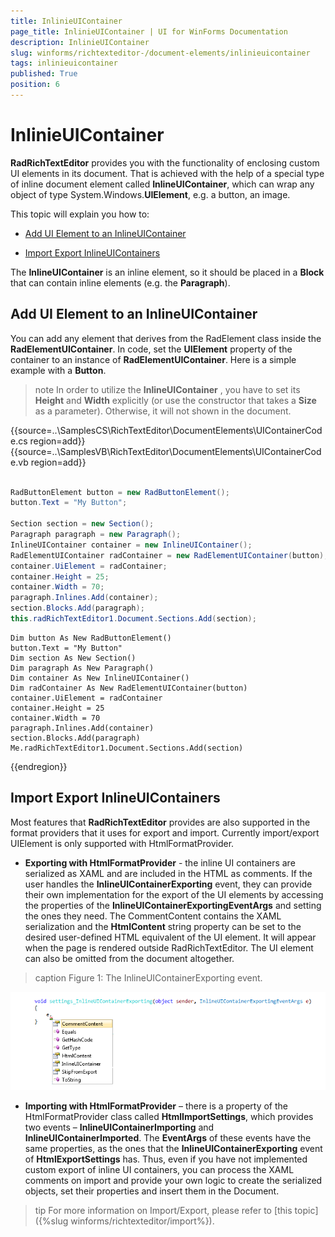 ```yaml
---
title: InlinieUIContainer
page_title: InlinieUIContainer | UI for WinForms Documentation
description: InlinieUIContainer
slug: winforms/richtexteditor-/document-elements/inlinieuicontainer
tags: inlinieuicontainer
published: True
position: 6
---
```


# InlinieUIContainer



__RadRichTextEditor__ provides you with the functionality of enclosing custom UI elements in its document. That is achieved with the help of a special type of inline document element called __InlineUIContainer__, which can wrap any object of type System.Windows.__UIElement__, e.g. a button, an image.
      

This topic will explain you how to:

* [Add UI Element to an InlineUIContainer](#add-ui-element-to-an-inlineuicontainer)

* [Import Export InlineUIContainers](#import-export-inlineuicontainers)

The __InlineUIContainer__ is an inline element, so it should be placed in a __Block__ that can contain inline elements (e.g. the __Paragraph__).
      

## Add UI Element to an InlineUIContainer

You can add any element that derives from the RadElement class inside the __RadElementUIContainer__. In code, set the __UIElement__ property of the container to an instance of __RadElementUIContainer__. Here is a simple example with a __Button__.
        

>note In order to utilize the __InlineUIContainer__ , you have to set its __Height__ and __Width__ explicitly (or use the constructor that takes a __Size__ as a parameter). Otherwise, it will not shown in the document.
>

{{source=..\SamplesCS\RichTextEditor\DocumentElements\UIContainerCode.cs region=add}} 
{{source=..\SamplesVB\RichTextEditor\DocumentElements\UIContainerCode.vb region=add}} 

````C#
            
RadButtonElement button = new RadButtonElement();
button.Text = "My Button";
            
Section section = new Section();
Paragraph paragraph = new Paragraph();
InlineUIContainer container = new InlineUIContainer();
RadElementUIContainer radContainer = new RadElementUIContainer(button);
container.UiElement = radContainer;
container.Height = 25;
container.Width = 70;
paragraph.Inlines.Add(container);
section.Blocks.Add(paragraph);
this.radRichTextEditor1.Document.Sections.Add(section);

````
````VB.NET
Dim button As New RadButtonElement()
button.Text = "My Button"
Dim section As New Section()
Dim paragraph As New Paragraph()
Dim container As New InlineUIContainer()
Dim radContainer As New RadElementUIContainer(button)
container.UiElement = radContainer
container.Height = 25
container.Width = 70
paragraph.Inlines.Add(container)
section.Blocks.Add(paragraph)
Me.radRichTextEditor1.Document.Sections.Add(section)

````

{{endregion}} 

##  Import Export InlineUIContainers
      

Most features that __RadRichTextEditor__ provides are also supported in the format providers that it uses for export and import. Currently import/export UIElement is only supported with HtmlFormatProvider.
        

* __Exporting with HtmlFormatProvider__ - the inline UI containers are serialized as XAML and are included in the HTML as comments.  If the user handles the __InlineUIContainerExporting__ event, they can provide their own implementation for the export of the  UI elements by accessing the properties of the __InlineUIContainerExportingEventArgs__ and setting the ones they need. The CommentContent contains the XAML serialization and the __HtmlContent__ string property can be set to the desired  user-defined HTML equivalent of the UI element. It will appear when the page is rendered outside RadRichTextEditor. The UI element can also be omitted from the document altogether.
            
>caption Figure 1: The  InlineUIContainerExporting event.

![richtexteditor-document-elements-inlineuicontainer 001](images/richtexteditor-document-elements-inlineuicontainer001.png)

* __Importing with HtmlFormatProvider__ – there is a property of the HtmlFormatProvider class called __HtmlImportSettings__, which provides two events – __InlineUIContainerImporting__ and __InlineUIContainerImported__.  The __EventArgs__ of these events have the same properties, as the ones that the __InlineUIContainerExporting__ event of __HtmlExportSettings__ has. Thus, even if you have not implemented custom export of inline UI containers, you can process the XAML comments on import and provide your own logic to create the serialized objects, set their properties and insert them in the Document.
            

>tip For more information on Import/Export, please refer to [this topic]({%slug winforms/richtexteditor/import%}).
>

